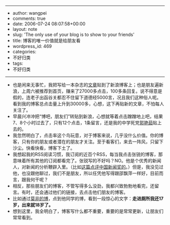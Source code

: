 - --
- author: wangpei
- comments: true
- date: 2006-07-24 08:07:58+00:00
- layout: note
- slug: 'The only use of your blog is to show to your friends'
- title: 博客的唯一价值就是给朋友看
- wordpress_id: 469
- categories:
- 不好归类
- tags:
- 不好归类
- --
- 也是闲来无事忙，我把写给一本杂志的[文章](http://blog.sina.com.cn/u/46c9711c010005df)贴到了新浪博客上；也是朋友遍新浪，上周六被推荐到首页，赚来了27000多点击，100多条回复。说不得意是假的，连老子出函谷关都忍不住留下道德经5000言，况且我们这种俗人呢。看到我的博客总点击量上升到30000多，心想，这下再贴新的文章，不怕每人关注了。
- 早晨兴冲冲把“博吧，朋友们”转贴到新浪，心想就等着点击蹭蹭地上吧，结果7、8个小时过去了，只有12个点击，1条留言，还是我的中学死党[郭艳茹](http://blog.sina.com.cn/u/1243804747)贴上去的。
- 我忽然明白了，点击率这个鸟玩意，对于博客来说，几乎没什么价值。你的博客，只有你的朋友或者潜在的朋友才关注。至于看客们，来去一阵风，只留下沙尘。快看快看，博客下土了。
- 我想起我的RSS阅读习惯，我订阅的近百个RSS，每当我点击张锐的博客，那意味着所有其他的订阅都看完了。张锐写的不好吗？NO。他是个优秀的新闻人，对新闻的分析鞭辟入里。（比如[这篇点评中国新闻奖的](http://blog.donews.com/zrde/archive/2006/07/20/969681.aspx)。）但是，我没见过他，也没跟他聊过，我们不是朋友，所以任凭他写得跟邵飘萍一样好，目前而言，跟我何干呢？
- 相反，那些朋友们的博客，不管写得多么没劲，我都兴致勃勃地看完，还留言。有时，还会通过他们的链接，去点击他们朋友的博客。
- 比如通过[莫非的博](http://motalk.yculblog.com/)，点到他同学的博，看到一段惊心的文字：**走进厕所我还17岁，出来就18岁了。**
- 想到这里，我全明白了，博客写什么都不重要，重要的是常常更新，让朋友们常常看到。
